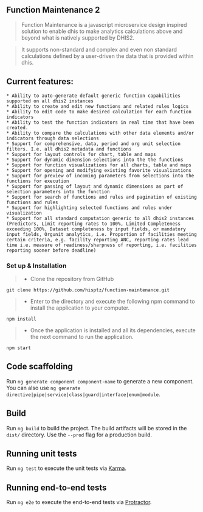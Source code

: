  ## Function Maintenance 2
> Function Maintenance is a javascript microservice design inspired solution to enable dhis to make analytics calculations above and beyond what is natively supported by DHIS2. 

> It supports non-standard and complex and even non standard calculations defined by a user-driven the data that is provided within dhis.

## Current features:
    * Ability to auto-generate default generic function capabilities supported on all dhis2 instances
    * Ability to create and edit new functions and related rules logics
    * Ability to edit code to make desired calculation for each function indicators
    * Ability to test the function indicators in real time that have been created.
    * Ability to compare the calculations with other data elements and/or indicators through data selections
    * Support for comprehensive, data, period and org unit selection filters. I.e. all dhis2 metadata and functions
    * Support for layout controls for chart, table and maps
    * Support for dynamic dimension selections into the the functions
    * Support for function visualizations for all charts, table and maps
    * Support for opening and modifying existing favorite visualizations
    * Support for preview of incoming parameters from selections into the functions for execution
    * Support for passing of layout and dynamic dimensions as part of selection parameters into the function
    * Support for search of functions and rules and pagination of existing functions and rules
    * Support for highlighting selected functions and rules under visualization
    * Support for all standard computation generic to all dhis2 instances (Predictors, Limit reporting rates to 100%, Limited Completeness exceeding 100%, Dataset completeness by input fields, or mandatory input fields, Orgunit analytics, i.e. Proportion of facilities meeting certain criteria, e.g. facility reporting ANC, reporting rates lead time i.e. measure of readiness/sharpness of reporting, i.e. facilities reporting sooner before deadline)



### Set up & Installation                                                                                                                                                                                                    
> * Clone the repository from GitHub
```angularjs
git clone https://github.com/hisptz/function-maintenance.git
```
> * Enter to the directory and execute the following npm command to install the application to your computer.
```angularjs
npm install
```
> * Once the application is installed and all its dependencies, execute the next command to run the application. 
```angularjs
npm start
```                                   


## Code scaffolding

Run `ng generate component component-name` to generate a new component. You can also use `ng generate directive|pipe|service|class|guard|interface|enum|module`.

## Build

Run `ng build` to build the project. The build artifacts will be stored in the `dist/` directory. Use the `--prod` flag for a production build.

## Running unit tests

Run `ng test` to execute the unit tests via [Karma](https://karma-runner.github.io).

## Running end-to-end tests

Run `ng e2e` to execute the end-to-end tests via [Protractor](http://www.protractortest.org/).
